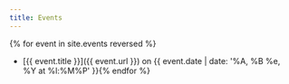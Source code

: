 ```yaml
---
title: Events
---
```


{% for event in site.events reversed %}
* [{{ event.title }}]({{ event.url }}) on {{ event.date | date: '%A, %B %e, %Y at %l:%M%P' }}{% endfor %}
